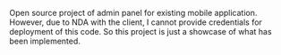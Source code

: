Open source project of admin panel for existing mobile application. However, due to NDA with the client, I cannot provide credentials for deployment of this code. So this project is just a showcase of what has been implemented.
